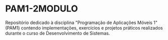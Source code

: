 # PAM1-2MODULO
Repositório dedicado à disciplina "Programação de Aplicações Móveis 1" (PAM1) contendo implementações, exercícios e projetos práticos realizados durante o curso de Desenvolvimento de Sistemas.
